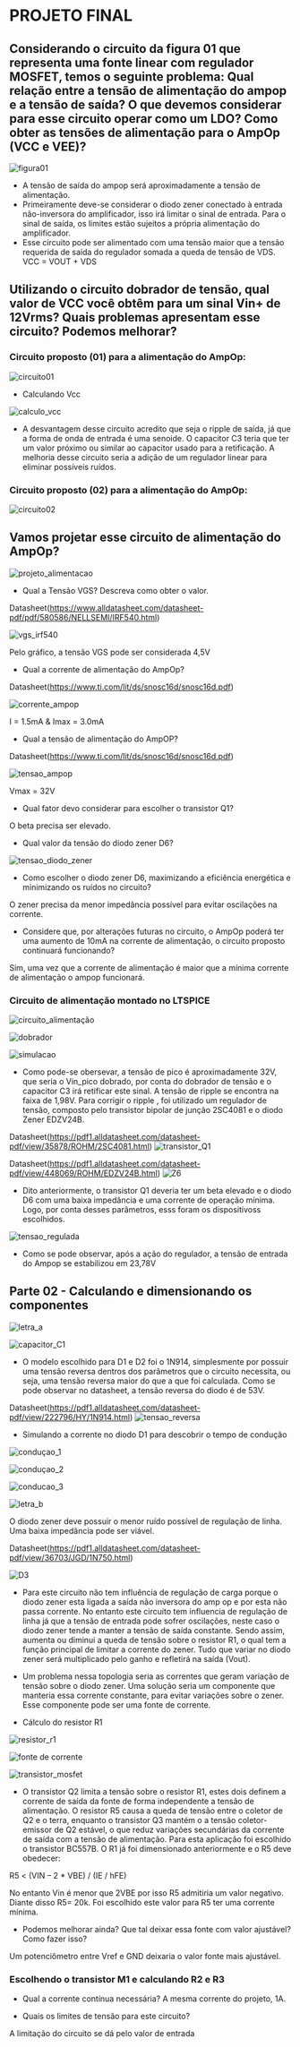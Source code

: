 # PROJETO FINAL
## Considerando o circuito da figura 01 que representa uma fonte linear com regulador MOSFET, temos o seguinte problema: Qual relação entre a tensão de alimentação do ampop e a tensão de saída? O que devemos considerar para esse circuito operar como um LDO? Como obter as tensões de alimentação para o AmpOp (VCC e VEE)?
![figura01](https://github.com/alvesotavio21/ELN22104_2020_2/blob/prof-lohmann-Alunos_01/Ot%C3%A1vio%20Alves/Imagens%20projeto%20final/figura%2001.png)
- A tensão de saída do ampop será aproximadamente a tensão de alimentação. 
- Primeiramente deve-se considerar o diodo zener conectado à entrada não-inversora do amplificador, isso irá limitar o sinal de entrada. Para o sinal de saída, os limites estão sujeitos a própria alimentação do amplificador.
- Esse circuito pode ser alimentado com uma tensão maior que a tensão requerida de saída do regulador somada a queda de tensão de VDS. VCC = VOUT + VDS
## Utilizando o circuito dobrador de tensão, qual valor de VCC você obtêm para um sinal Vin+ de 12Vrms? Quais problemas apresentam esse circuito? Podemos melhorar?
### Circuito proposto (01) para a alimentação do AmpOp:

![circuito01](https://github.com/alvesotavio21/ELN22104_2020_2/blob/prof-lohmann-Alunos_01/Ot%C3%A1vio%20Alves/Imagens%20projeto%20final/circuito%2001%20alimenta%C3%A7%C3%A3o.png)

- Calculando Vcc

![calculo_vcc](https://github.com/alvesotavio21/ELN22104_2020_2/blob/prof-lohmann-Alunos_01/Ot%C3%A1vio%20Alves/Imagens%20projeto%20final/calculo%20vcc.png)
- A desvantagem desse circuito acredito que seja o ripple de saída, já que a forma de onda de entrada é uma senoide. O capacitor C3 teria que ter um valor próximo ou similar ao capacitor usado para a retificação. A melhoria desse circuito seria a adição de um regulador linear para eliminar possíveis ruídos.

### Circuito proposto (02) para a alimentação do AmpOp:
![circuito02](https://user-images.githubusercontent.com/74318416/116098360-64f98c00-a681-11eb-86c3-de3b06bd58df.png)
## Vamos projetar esse circuito  de alimentação do AmpOp?
![projeto_alimentacao](https://github.com/alvesotavio21/ELN22104_2020_2/blob/prof-lohmann-Alunos_01/Ot%C3%A1vio%20Alves/Imagens%20projeto%20final/projeto%20circuito%20alimenta%C3%A7%C3%A3o.png)
- Qual a Tensão VGS? Descreva como obter o valor.

Datasheet(https://www.alldatasheet.com/datasheet-pdf/pdf/580586/NELLSEMI/IRF540.html)

![vgs_irf540](https://github.com/alvesotavio21/ELN22104_2020_2/blob/prof-lohmann-Alunos_01/Ot%C3%A1vio%20Alves/Imagens%20projeto%20final/vgs%20irf540.png)

Pelo gráfico, a tensão VGS pode ser considerada 4,5V

- Qual a corrente de alimentação do AmpOp?

Datasheet(https://www.ti.com/lit/ds/snosc16d/snosc16d.pdf)

![corrente_ampop](https://github.com/alvesotavio21/ELN22104_2020_2/blob/prof-lohmann-Alunos_01/Ot%C3%A1vio%20Alves/Imagens%20projeto%20final/corrente%20de%20alimenta%C3%A7%C3%A3o%20ampop.png)

I = 1.5mA & Imax = 3.0mA

- Qual a tensão de alimentação do AmpOP?

Datasheet(https://www.ti.com/lit/ds/snosc16d/snosc16d.pdf)

![tensao_ampop](https://github.com/alvesotavio21/ELN22104_2020_2/blob/prof-lohmann-Alunos_01/Ot%C3%A1vio%20Alves/Imagens%20projeto%20final/tens%C3%A3o%20de%20alimentacao%20ampop.png)

Vmax = 32V 

- Qual fator devo considerar para escolher o transistor Q1?

O beta precisa ser elevado.

- Qual valor da tensão do diodo zener D6?

![tensao_diodo_zener](https://github.com/alvesotavio21/ELN22104_2020_2/blob/prof-lohmann-Alunos_01/Ot%C3%A1vio%20Alves/Imagens%20projeto%20final/tens%C3%A3o%20diodo%20zener.png)

- Como escolher o diodo zener D6, maximizando a eficiência energética e minimizando os ruídos no circuito? 

O zener precisa da menor impedância possível para evitar oscilações na corrente.

- Considere que, por alterações futuras no circuito, o AmpOp poderá ter uma aumento de 10mA na corrente de alimentação, o circuito proposto continuará funcionando?

Sim, uma vez que a corrente de alimentação é maior que a mínima corrente de alimentação o ampop funcionará.

### Circuito de alimentação montado no LTSPICE

![circuito_alimentação](https://github.com/alvesotavio21/ELN22104_2020_2/blob/prof-lohmann-Alunos_01/Ot%C3%A1vio%20Alves/Imagens%20projeto%20final/circuito%20de%20alimenta%C3%A7%C3%A3o%20ampop.png)

![dobrador](https://github.com/alvesotavio21/ELN22104_2020_2/blob/prof-lohmann-Alunos_01/Ot%C3%A1vio%20Alves/Imagens%20projeto%20final/calculo%20dobrador%20de%20tens%C3%A3o.png)

![simulacao](https://github.com/alvesotavio21/ELN22104_2020_2/blob/prof-lohmann-Alunos_01/Ot%C3%A1vio%20Alves/Imagens%20projeto%20final/simula%C3%A7%C3%A3o%20circuito%20de%20alimenta%C3%A7%C3%A3o.png)

- Como pode-se obersevar, a tensão de pico é aproximadamente 32V, que seria o Vin_pico dobrado, por conta do dobrador de tensão e o capacitor C3 irá retificar este sinal. A tensão de ripple se encontra na faixa de 1,98V. Para corrigir o ripple , foi utilizado um regulador de tensão, composto pelo transistor bipolar de junção 2SC4081 e o diodo Zener EDZV24B.

Datasheet(https://pdf1.alldatasheet.com/datasheet-pdf/view/35878/ROHM/2SC4081.html)
![transistor_Q1](https://github.com/alvesotavio21/ELN22104_2020_2/blob/prof-lohmann-Alunos_01/Ot%C3%A1vio%20Alves/Imagens%20projeto%20final/transistor%20Q1%20beta.png)

Datasheet(https://pdf1.alldatasheet.com/datasheet-pdf/view/448069/ROHM/EDZV24B.html)
![Z6](https://github.com/alvesotavio21/ELN22104_2020_2/blob/prof-lohmann-Alunos_01/Ot%C3%A1vio%20Alves/Imagens%20projeto%20final/DIODO%20ZENER%20D6%20DATASHEET.png)

- Dito anteriormente, o transistor Q1 deveria ter um beta elevado e o diodo D6 com uma baixa impedância e uma corrente de operação mínima.  Logo, por conta desses parâmetros, esss foram os dispositivoss escolhidos.

![tensao_regulada](https://github.com/alvesotavio21/ELN22104_2020_2/blob/prof-lohmann-Alunos_01/Ot%C3%A1vio%20Alves/Imagens%20projeto%20final/tensao%20de%20alimenta%C3%A7%C3%A3o%20regulada.png)

- Como se pode observar, após a ação do regulador, a tensão de entrada do Ampop se estabilizou em 23,78V

## Parte 02 - Calculando e dimensionando os componentes
![letra_a](https://github.com/alvesotavio21/ELN22104_2020_2/blob/prof-lohmann-Alunos_01/Ot%C3%A1vio%20Alves/Imagens%20projeto%20final/letra%20a%20parte%2002.png)

![capacitor_C1](https://github.com/alvesotavio21/ELN22104_2020_2/blob/prof-lohmann-Alunos_01/Ot%C3%A1vio%20Alves/Imagens%20projeto%20final/calculo%20C1.png)

- O modelo escolhido para D1 e D2 foi o 1N914, simplesmente por possuir uma tensão reversa dentros dos parâmetros que o circuito necessita, ou seja, uma tensão reversa maior do que a que foi calculada. Como se pode observar no datasheet, a tensão reversa do diodo é de 53V.

Datasheet(https://pdf1.alldatasheet.com/datasheet-pdf/view/222796/HY/1N914.html)
![tensao_reversa](https://github.com/alvesotavio21/ELN22104_2020_2/blob/prof-lohmann-Alunos_01/Ot%C3%A1vio%20Alves/Imagens%20projeto%20final/tens%C3%A3o%20reversa%201N914.png)

- Simulando a corrente no diodo D1 para descobrir o tempo de condução

![conduçao_1](https://github.com/alvesotavio21/ELN22104_2020_2/blob/prof-lohmann-Alunos_01/Ot%C3%A1vio%20Alves/Imagens%20projeto%20final/tempo%20de%20condu%C3%A7%C3%A3o%20diodo%20D1%20e%20D2.png)

![conduçao_2](https://github.com/alvesotavio21/ELN22104_2020_2/blob/prof-lohmann-Alunos_01/Ot%C3%A1vio%20Alves/Imagens%20projeto%20final/tempo%20de%20condu%C3%A7%C3%A3o%20diodo%20D1%20e%20D2%20parte%202.png)

![conducao_3](https://github.com/alvesotavio21/ELN22104_2020_2/blob/prof-lohmann-Alunos_01/Ot%C3%A1vio%20Alves/Imagens%20projeto%20final/c%C3%A1lculo%20tempo%20de%20condu%C3%A7%C3%A3o.png)

![letra_b](https://github.com/alvesotavio21/ELN22104_2020_2/blob/prof-lohmann-Alunos_01/Ot%C3%A1vio%20Alves/Imagens%20projeto%20final/letra%20B%20parte%2002.png)

O diodo zener deve possuir o menor ruído possível de regulação de linha. Uma baixa impedância pode ser viável.

Datasheet(https://pdf1.alldatasheet.com/datasheet-pdf/view/36703/JGD/1N750.html)

![D3](https://github.com/alvesotavio21/ELN22104_2020_2/blob/prof-lohmann-Alunos_01/Ot%C3%A1vio%20Alves/Imagens%20projeto%20final/DIODO%20D3%20datasheet.png)

- Para este circuito não tem influência de regulação de carga porque o diodo zener esta ligada a saída não inversora do amp op e por esta não passa corrente. No entanto este circuito tem influencia de regulação de linha já que a tensão de entrada pode sofrer oscilações, neste caso o diodo zener tende a manter a tensão de saída constante. Sendo assim, aumenta ou diminui a queda de tensão sobre o resistor R1, o qual tem a função principal de limitar a corrente do zener. Tudo que variar no diodo zener será multiplicado pelo ganho e refletirá na saída (Vout).

- Um problema nessa topologia seria as correntes que geram variação de tensão sobre o diodo zener. Uma solução seria um componente que manteria essa corrente constante, para evitar variações sobre o zener. Esse componente pode ser uma fonte de corrente.

- Cálculo do resistor R1

![resistor_r1](https://github.com/alvesotavio21/ELN22104_2020_2/blob/prof-lohmann-Alunos_01/Ot%C3%A1vio%20Alves/Imagens%20projeto%20final/c%C3%A1lculo%20R1.png)

![fonte de corrente](https://github.com/alvesotavio21/ELN22104_2020_2/blob/prof-lohmann-Alunos_01/Ot%C3%A1vio%20Alves/Imagens%20projeto%20final/projeto%20fonte%20de%20corrente.png)

![transistor_mosfet](https://github.com/alvesotavio21/ELN22104_2020_2/blob/prof-lohmann-Alunos_01/Ot%C3%A1vio%20Alves/Imagens%20projeto%20final/fonte%20de%20corrente%20e%20mosfet.png)

- O transistor Q2 limita a tensão sobre o resistor R1, estes dois definem a corrente de saída da fonte de forma independente a tensão de alimentação. O resistor R5 causa a queda de tensão entre o coletor de Q2 e o terra, enquanto o transistor Q3 mantém o a tensão coletor-emissor de Q2 estável, o que reduz variações secundárias da corrente de saída com a tensão de alimentação. Para esta aplicação foi escolhido o transistor 
BC557B.  O  R1 já foi dimensionado anteriormente e o R5 deve obedecer:

R5 < (VIN – 2 * VBE) / (IE / hFE)

No entanto Vin é menor que 2VBE por isso R5 admitiria um valor negativo. Diante disso R5= 20k. Foi escolhido este valor para R5 ter uma corrente mínima.

- Podemos melhorar ainda? Que tal deixar essa fonte com valor ajustável? Como fazer isso?

Um potenciômetro entre Vref e GND deixaria o valor fonte mais ajustável.

### Escolhendo o transistor M1 e calculando R2 e R3

- Qual a corrente contínua necessária?
A mesma corrente do projeto, 1A.

- Quais os limites de tensão para este circuito?

A limitação do circuito se dá pelo valor de entrada

